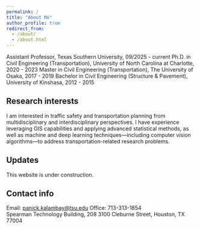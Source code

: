 ```yaml
---
permalink: /
title: "About Me"
author_profile: true
redirect_from: 
  - /about/
  - /about.html
---
```


Assistant Professor, Texas Southern University, 09/2025 - current
Ph.D. in Civil Engineering (Transportation), University of North Carolina at Charlotte, 2020 - 2023
Master in Civil Engineering (Transportation), The University of Osaka, 2017 - 2019
Bachelor in Civil Engineering (Structure & Pavement), University of Kinshasa, 2012 - 2015

Research interests
------
I am interested in traffic safety and transportation planning from multidisciplinary and interdisciplinary perspectives. I have experience leveraging GIS capabilities and applying advanced statistical methods, as well as machine and deep learning techniques—including computer vision algorithms—to address transportation-related research problems.

Updates
------
This website is under construction.

Contact info
------
Email: panick.kalambay@tsu.edu
Office: 713-313-1854   
Spearman Technology Building, 208
3100 Cleburne Street, Houston, TX 77004

